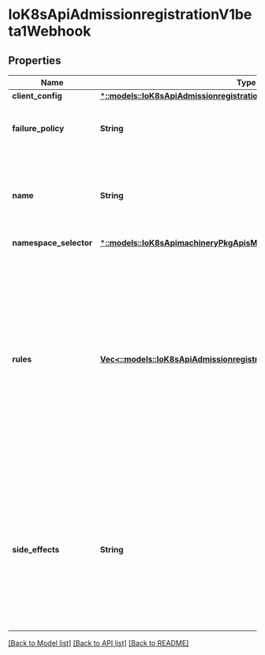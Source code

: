 # IoK8sApiAdmissionregistrationV1beta1Webhook

## Properties
Name | Type | Description | Notes
------------ | ------------- | ------------- | -------------
**client_config** | [***::models::IoK8sApiAdmissionregistrationV1beta1WebhookClientConfig**](io.k8s.api.admissionregistration.v1beta1.WebhookClientConfig.md) |  | 
**failure_policy** | **String** | FailurePolicy defines how unrecognized errors from the admission endpoint are handled - allowed values are Ignore or Fail. Defaults to Ignore. | [optional] 
**name** | **String** | The name of the admission webhook. Name should be fully qualified, e.g., imagepolicy.kubernetes.io, where \"imagepolicy\" is the name of the webhook, and kubernetes.io is the name of the organization. Required. | 
**namespace_selector** | [***::models::IoK8sApimachineryPkgApisMetaV1LabelSelector**](io.k8s.apimachinery.pkg.apis.meta.v1.LabelSelector.md) |  | [optional] 
**rules** | [**Vec<::models::IoK8sApiAdmissionregistrationV1beta1RuleWithOperations>**](io.k8s.api.admissionregistration.v1beta1.RuleWithOperations.md) | Rules describes what operations on what resources/subresources the webhook cares about. The webhook cares about an operation if it matches _any_ Rule. However, in order to prevent ValidatingAdmissionWebhooks and MutatingAdmissionWebhooks from putting the cluster in a state which cannot be recovered from without completely disabling the plugin, ValidatingAdmissionWebhooks and MutatingAdmissionWebhooks are never called on admission requests for ValidatingWebhookConfiguration and MutatingWebhookConfiguration objects. | [optional] 
**side_effects** | **String** | SideEffects states whether this webhookk has side effects. Acceptable values are: Unknown, None, Some, NoneOnDryRun Webhooks with side effects MUST implement a reconciliation system, since a request may be rejected by a future step in the admission change and the side effects therefore need to be undone. Requests with the dryRun attribute will be auto-rejected if they match a webhook with sideEffects == Unknown or Some. Defaults to Unknown. | [optional] 

[[Back to Model list]](../README.md#documentation-for-models) [[Back to API list]](../README.md#documentation-for-api-endpoints) [[Back to README]](../README.md)



